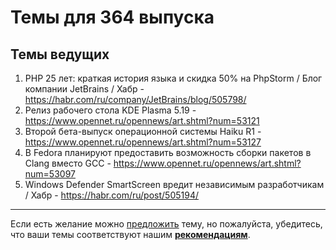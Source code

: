 # Темы для 364 выпуска

## Темы ведущих

1. PHP 25 лет: краткая история языка и скидка 50% на PhpStorm / Блог компании JetBrains / Хабр - https://habr.com/ru/company/JetBrains/blog/505798/
1. Релиз рабочего стола KDE Plasma 5.19 - https://www.opennet.ru/opennews/art.shtml?num=53121
1. Второй бета-выпуск операционной системы Haiku R1 - https://www.opennet.ru/opennews/art.shtml?num=53127
1. В Fedora планируют предоставить возможность сборки пакетов в Clang вместо GCC - https://www.opennet.ru/opennews/art.shtml?num=53097
1. Windows Defender SmartScreen вредит независимым разработчикам / Хабр - https://habr.com/ru/post/505194/

---

Если есть желание можно [предложить](themes_from_listeners.md) тему, но пожалуйста, убедитесь, что ваши темы соответствуют нашим **[рекомендациям](Recommendations_for_the_proposed_topics.md)**.
